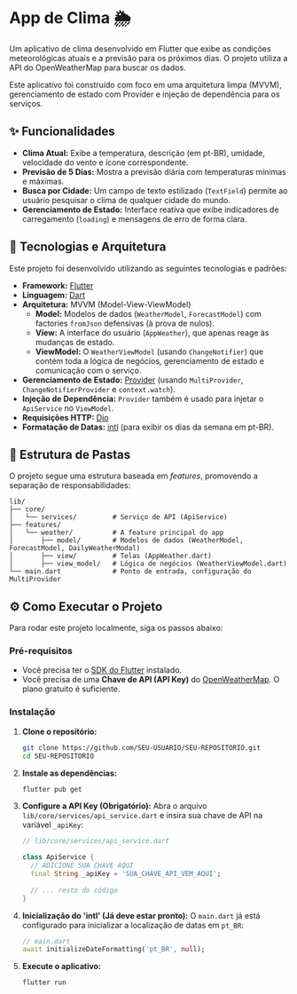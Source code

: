 # App de Clima 🌦️

Um aplicativo de clima desenvolvido em Flutter que exibe as condições meteorológicas atuais e a previsão para os próximos dias. O projeto utiliza a API do OpenWeatherMap para buscar os dados.

Este aplicativo foi construído com foco em uma arquitetura limpa (MVVM), gerenciamento de estado com Provider e injeção de dependência para os serviços.


## ✨ Funcionalidades

  * **Clima Atual:** Exibe a temperatura, descrição (em pt-BR), umidade, velocidade do vento e ícone correspondente.
  * **Previsão de 5 Dias:** Mostra a previsão diária com temperaturas mínimas e máximas.
  * **Busca por Cidade:** Um campo de texto estilizado (`TextField`) permite ao usuário pesquisar o clima de qualquer cidade do mundo.
  * **Gerenciamento de Estado:** Interface reativa que exibe indicadores de carregamento (`loading`) e mensagens de erro de forma clara.

## 🚀 Tecnologias e Arquitetura

Este projeto foi desenvolvido utilizando as seguintes tecnologias e padrões:

  * **Framework:** [Flutter](https://flutter.dev/)
  * **Linguagem:** [Dart](https://dart.dev/)
  * **Arquitetura:** MVVM (Model-View-ViewModel)
      * **Model:** Modelos de dados (`WeatherModel`, `ForecastModel`) com factories `fromJson` defensivas (à prova de nulos).
      * **View:** A interface do usuário (`AppWeather`), que apenas reage às mudanças de estado.
      * **ViewModel:** O `WeatherViewModel` (usando `ChangeNotifier`) que contém toda a lógica de negócios, gerenciamento de estado e comunicação com o serviço.
  * **Gerenciamento de Estado:** [Provider](https://pub.dev/packages/provider) (usando `MultiProvider`, `ChangeNotifierProvider` e `context.watch`).
  * **Injeção de Dependência:** `Provider` também é usado para injetar o `ApiService` no `ViewModel`.
  * **Requisições HTTP:** [Dio](https://pub.dev/packages/dio)
  * **Formatação de Datas:** [intl](https://pub.dev/packages/intl) (para exibir os dias da semana em pt-BR).

## 📂 Estrutura de Pastas

O projeto segue uma estrutura baseada em *features*, promovendo a separação de responsabilidades:

```
lib/
├── core/
│   └── services/         # Serviço de API (ApiService)
├── features/
│   └── weather/          # A feature principal do app
│       ├── model/        # Modelos de dados (WeatherModel, ForecastModel, DailyWeatherModal)
│       ├── view/         # Telas (AppWeather.dart)
│       ├── view_model/   # Lógica de negócios (WeatherViewModel.dart)
└── main.dart             # Ponto de entrada, configuração do MultiProvider
```

## ⚙️ Como Executar o Projeto

Para rodar este projeto localmente, siga os passos abaixo:

### Pré-requisitos

  * Você precisa ter o [SDK do Flutter](https://flutter.dev/docs/get-started/install) instalado.
  * Você precisa de uma **Chave de API (API Key)** do [OpenWeatherMap](https://openweathermap.org/api). O plano gratuito é suficiente.

### Instalação

1.  **Clone o repositório:**

    ```bash
    git clone https://github.com/SEU-USUARIO/SEU-REPOSITORIO.git
    cd SEU-REPOSITORIO
    ```

2.  **Instale as dependências:**

    ```bash
    flutter pub get
    ```

3.  **Configure a API Key (Obrigatório):**
    Abra o arquivo `lib/core/services/api_service.dart` e insira sua chave de API na variável `_apiKey`:

    ```dart
    // lib/core/services/api_service.dart

    class ApiService {
      // ADICIONE SUA CHAVE AQUI
      final String _apiKey = 'SUA_CHAVE_API_VEM_AQUI'; 
      
      // ... resto do código
    }
    ```

4.  **Inicialização do 'intl' (Já deve estar pronto):**
    O `main.dart` já está configurado para inicializar a localização de datas em `pt_BR`:

    ```dart
    // main.dart
    await initializeDateFormatting('pt_BR', null);
    ```

5.  **Execute o aplicativo:**

    ```bash
    flutter run
    ```

